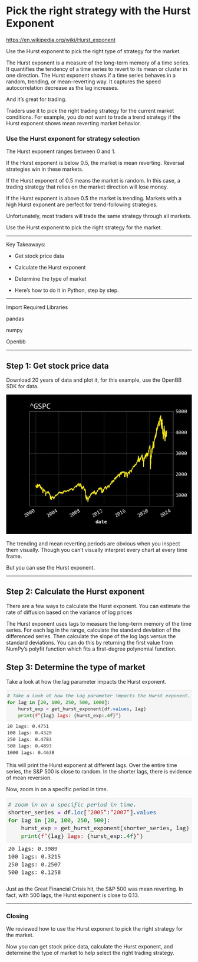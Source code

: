 # Pick the right strategy with the Hurst Exponent

https://en.wikipedia.org/wiki/Hurst_exponent

Use the Hurst exponent to pick the right type of strategy for the market.

The Hurst exponent is a measure of the long-term memory of a time series. It quantifies the tendency of a time series to revert to its mean or cluster in one direction. The Hurst exponent shows if a time series behaves in a random, trending, or mean-reverting way. It captures the speed autocorrelation decrease as the lag increases.

And it’s great for trading.

Traders use it to pick the right trading strategy for the current market conditions. For example, you do not want to trade a trend strategy if the Hurst exponent shows mean reverting market behavior.

### Use the Hurst exponent for strategy selection

The Hurst exponent ranges between 0 and 1.

If the Hurst exponent is below 0.5, the market is mean reverting. Reversal strategies win in these markets.

If the Hurst exponent of 0.5 means the market is random. In this case, a trading strategy that relies on the market direction will lose money.

If the Hurst exponent is above 0.5 the market is trending. Markets with a high Hurst exponent are perfect for trend-following strategies.

Unfortunately, most traders will trade the same strategy through all markets. 

Use the Hurst exponent to pick the right strategy for the market.

---

Key Takeaways:

- Get stock price data

- Calculate the Hurst exponent

- Determine the type of market

- Here’s how to do it in Python, step by step.

---

Import Required Libraries

pandas 

numpy

Openbb

---

## Step 1: Get stock price data

Download 20 years of data and plot it, for this example, use the OpenBB SDK for data.


![Plot](./Images/^GSPCAdjClosePlot.jpg)


The trending and mean reverting periods are obvious when you inspect them visually. Though you can’t visually interpret every chart at every time frame.

But you can use the Hurst exponent.

---

## Step 2: Calculate the Hurst exponent

There are a few ways to calculate the Hurst exponent. You can estimate the rate of diffusion based on the variance of log prices


The Hurst exponent uses lags to measure the long-term memory of the time series. For each lag in the range, calculate the standard deviation of the differenced series. Then calculate the slope of the log lags versus the standard deviations. You can do this by returning the first value from NumPy’s polyfit function which fits a first-degree polynomial function.

## Step 3: Determine the type of market

Take a look at how the lag parameter impacts the Hurst exponent.

![Plot](./Images/HurstExponentLag.png)

This will print the Hurst exponent at different lags. Over the entire time series, the S&P 500 is close to random. In the shorter lags, there is evidence of mean reversion.

Now, zoom in on a specific period in time.

![Plot](./Images/HurstExponentLag-specificPeriod.png)


Just as the Great Financial Crisis hit, the S&P 500 was mean reverting. In fact, with 500 lags, the Hurst exponent is close to 0.13.

---

### Closing

We reviewed how to use the Hurst exponent to pick the right strategy for the market. 

Now you can get stock price data, calculate the Hurst exponent, and determine the type of market to help select the right trading strategy.